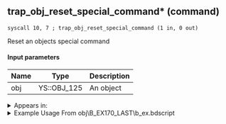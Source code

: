 ## trap_obj_reset_special_command* (command)

`syscall 10, 7 ; trap_obj_reset_special_command (1 in, 0 out)`

Reset an objects special command

#### Input parameters
| Name | Type | Description
|------|------|------------
| obj   | YS::OBJ_125   | An object




<details>
	<summary>Appears in:</summary>
| filename | Entity (obj)
|----------|-------------
| obj\B_EX170_LAST\b_ex.bdscript       | ((B) Xemnas (Final))          
| obj\B_EX170_LAST_LV99\b_ex.bdscript       | ((B99) Xemnas (Final) (Limit Cut The World of Nothing)?)          

</details>

<details>
	<summary>Example Usage From obj\B_EX170_LAST\b_ex.bdscript</summary>
```plaintext
L9432:
 popToSp 4
 popToSp 8
 popToSp 0
 pushFromFSp 0
 gosub 12, L9612
 pushFromPSpVal 0
 pushImm 9
 syscall 1, 54 ; method_obj_reset_collision (2 in, 0 out)
 pushFromPSpVal 0
 syscall 10, 7 ; trap_obj_reset_special_command (1 in, 0 out)
 pushFromFSp 8
 pushImm L9629
 pushImm 0
 syscall 1, 112 ; trap_obj_hook (3 in, 0 out)
 pushFromFSp 8
 syscall 1, 161 ; trap_obj_is_attach (1 in, 1 out)
 jz L9475
 pushFromFSp 8
 syscall 1, 102 ; trap_obj_detach (1 in, 0 out)
 jmp L9475
```
</details>

